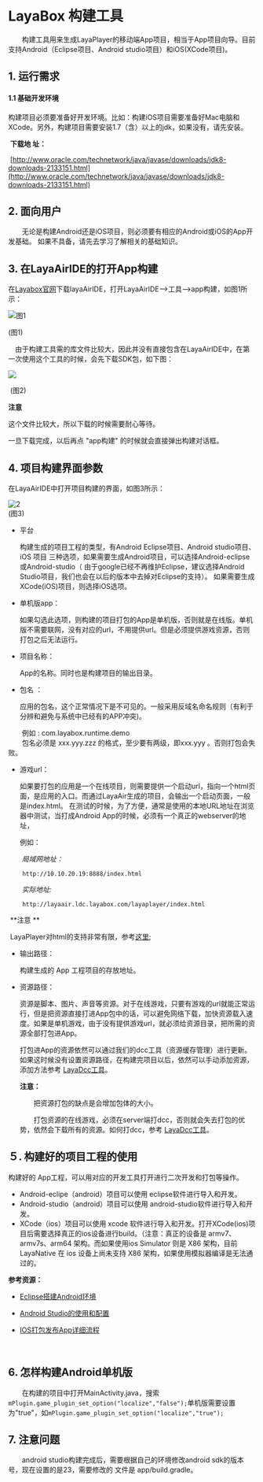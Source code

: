 # LayaBox 构建工具
　　构建工具用来生成LayaPlayer的移动端App项目，相当于App项目向导。目前支持Android（Eclipse项目、Android studio项目）和iOS(XCode项目)。

## 1. 运行需求
#### 1.1 基础开发环境

​	构建项目必须要准备好开发环境。比如：构建iOS项目需要准备好Mac电脑和XCode。另外，构建项目需要安装1.7（含）以上的jdk，如果没有，请先安装。

​	**下载地 址：**

​	[http://www.oracle.com/technetwork/java/javase/downloads/jdk8-downloads-2133151.html](http://www.oracle.com/technetwork/java/javase/downloads/jdk8-downloads-2133151.html)

## 2. 面向用户
　　无论是构建Android还是iOS项目，则必须要有相应的Android或iOS的App开发基础。  如果不具备，请先去学习了解相关的基础知识。



## 3. 在LayaAirIDE的打开App构建

在[Layabox官网](Layabox.com)下载layaAirIDE，打开LayaAirIDE-->工具-->app构建，如图1所示：


![图1](1.jpg)  <br /> 

(图1)


　由于构建工具需的库文件比较大，因此并没有直接包含在LayaAirIDE中，在第一次使用这个工具的时候，会先下载SDK包，如下图：

![](0.gif)  

​  (图2)

**注意**

这个文件比较大，所以下载的时候需要耐心等待。

一旦下载完成，以后再点 "app构建" 的时候就会直接弹出构建对话框。

## 4. 项目构建界面参数

在LayaAirIDE中打开项目构建的界面，如图3所示：

![2](2.jpg) <br /> 
(图3)

* 平台

   构建生成的项目工程的类型，有Android Eclipse项目、Android studio项目、iOS 项目 三种选项，如果需要生成Android项目，可以选择Android-eclipse或Android-studio（ 由于google已经不再维护Eclipse，建议选择Android Studio项目，我们也会在以后的版本中去掉对Eclipse的支持）。 如果需要生成XCode(iOS)项目，则选择iOS选项。 


* 单机版app：

   如果勾选此选项，则构建的项目打包的App是单机版，否则就是在线版。单机版不需要联网，没有对应的url，不用提供url。但是必须提供游戏资源，否则打包之后无法运行。

* 项目名称：

   App的名称。同时也是构建项目的输出目录。

* 包名 ：

   应用的包名，这个正常情况下是不可见的。一般采用反域名命名规则（有利于分辨和避免与系统中已经有的APP冲突)。   

　　例如 : com.layabox.runtime.demo   
　　包名必须是 xxx.yyy.zzz 的格式，至少要有两级，即xxx.yyy 。否则打包会失败。

* 游戏url：

   如果要打包的应用是一个在线项目，则需要提供一个启动url，指向一个html页面，是应用的入口。而通过LayaAir生成的项目，会输出一个启动页面，一般是index.html。 在测试的时候，为了方便，通常是使用的本地URL地址在浏览器中测试，当打成Android App的时候，必须有一个真正的webserver的地址，

   例如：  

　　*局域网地址：*  

``` 
    http://10.10.20.19:8888/index.html
```
　　*实际地址:*  
``` 
    http://layaair.ldc.layabox.com/layaplayer/index.html
```

​	**注意 **

​	LayaPlayer对html的支持非常有限，参考[这里](https://github.com/layabox/layaair-doc/tree/master/Chinese/LayaNative/native_index);

* 输出路径：

   构建生成的 App 工程项目的存放地址。

* 资源路径：

   资源是脚本、图片、声音等资源。对于在线游戏，只要有游戏的url就能正常运行，但是把资源直接打进App包中的话，可以避免网络下载，加快资源载入速度。如果是单机游戏，由于没有提供游戏url，就必须给资源目录，把所需的资源全部打包进App。

   打包进App的资源依然可以通过我们的dcc工具（资源缓存管理）进行更新。
   如果这时候没有设置资源路径，在构建完项目以后，依然可以手动添加资源，添加方法参考 [LayaDcc工具](https://github.com/layabox/layaair-doc/tree/master/Chinese/LayaNative/LayaDcc_Tool)。  

   **注意：**  

   　　把资源打包的缺点是会增加包体的大小。  

   　　打包资源的在线游戏，必须在server端打dcc，否则就会失去打包的优势，依然会下载所有的资源。如何打dcc，参考 [LayaDcc工具](https://github.com/layabox/layaair-doc/tree/master/Chinese/LayaNative/LayaDcc_Tool)。



## ５. 构建好的项目工程的使用

构建好的 App工程，可以用对应的开发工具打开进行二次开发和打包等操作。

- Android-eclipe（android）项目可以使用 eclipse软件进行导入和开发。
- Android-studio（android）项目可以使用 android-studio软件进行导入和开发。
- XCode（ios）项目可以使用 xcode 软件进行导入和开发。打开XCode(ios)项目后需要选择真正的ios设备进行build。（注意：真正的设备是 armv7、armv7s、arm64 架构。而如果使用ios Simulator 则是 X86 架构，目前 LayaNative 在 ios 设备上尚未支持 X86 架构，如果使用模拟器编译是无法通过的。



**参考资源：**

- [Eclipse搭建Android环境](https://github.com/layabox/layaair-doc/tree/master/Chinese/LayaNative/setUpAndroidEnvironment_Eclipse)

- [Android Studio的使用和配置](https://github.com/layabox/layaair-doc/tree/master/Chinese/LayaNative/AndroidStudio_ConfigurationAndApplication)

- [IOS打包发布App详细流程](https://github.com/layabox/layaair-doc/tree/master/Chinese/LayaNative/packagingReleases_IOS)

  ​

## 6. 怎样构建Android单机版
　　在构建的项目中打开MainActivity.java，搜索 `mPlugin.game_plugin_set_option("localize","false");`单机版需要设置为"true"，如`mPlugin.game_plugin_set_option("localize","true");`



## 7. 注意问题
　　android studio构建完成后，需要根据自己的环境修改android sdk的版本号，现在设置的是23，需要修改的
文件是 app/build.gradle。